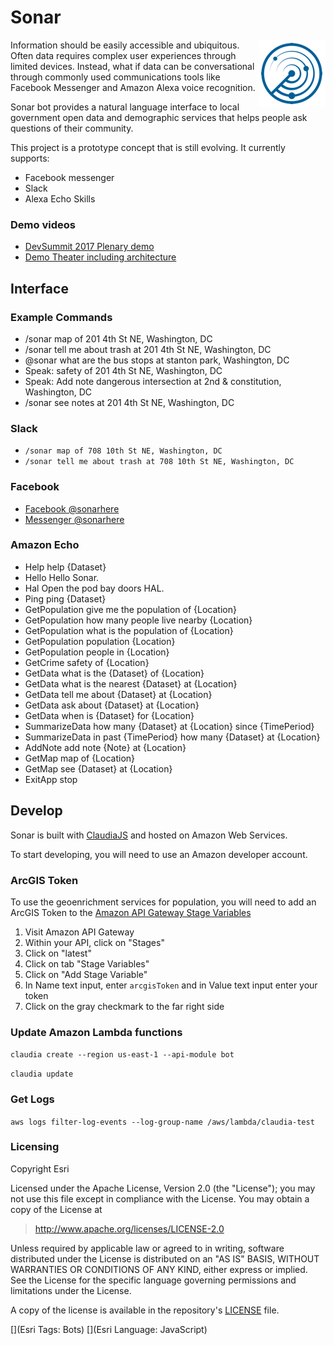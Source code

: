 # Sonar

<img align="right" src="./images/sonar_108.png" alt="sonar logo">Information should be easily accessible and ubiquitous. Often data requires complex user experiences through limited devices. Instead, what if data can be conversational through commonly used communications tools like Facebook Messenger and Amazon Alexa voice recognition.

Sonar bot provides a natural language interface to local government open data and demographic services that helps people ask questions of their community.

This project is a prototype concept that is still evolving. It currently supports:

- Facebook messenger
- Slack
- Alexa Echo Skills

### Demo videos

- [DevSummit 2017 Plenary demo](https://youtu.be/H_cdn2kVB-E?t=4m35s)
- [Demo Theater including architecture](https://youtu.be/1J5y8sJ9aKI)

## Interface

### Example Commands

- /sonar map of 201 4th St NE, Washington, DC
- /sonar tell me about trash at 201 4th St NE, Washington, DC
- @sonar what are the bus stops at stanton park, Washington, DC
- Speak: safety of 201 4th St NE, Washington, DC
- Speak: Add note dangerous intersection at 2nd & constitution, Washington, DC
- /sonar see notes at 201 4th St NE, Washington, DC

### Slack

- `/sonar map of 708 10th St NE, Washington, DC`
- `/sonar tell me about trash at 708 10th St NE, Washington, DC`

### Facebook

- [Facebook @sonarhere](http://fb.me/sonarhere)
- [Messenger @sonarhere](http://m.me/sonarhere)

### Amazon Echo

- Help help {Dataset}
- Hello Hello Sonar.
- Hal Open the pod bay doors HAL.
- Ping ping {Dataset}
- GetPopulation give me the population of {Location}
- GetPopulation how many people live nearby {Location}
- GetPopulation what is the population of {Location}
- GetPopulation population {Location}
- GetPopulation people in {Location}
- GetCrime safety of {Location}
- GetData what is the {Dataset} of {Location}
- GetData what is the nearest {Dataset} at {Location}
- GetData tell me about {Dataset} at {Location}
- GetData ask about {Dataset} at {Location}
- GetData when is {Dataset} for {Location}
- SummarizeData how many {Dataset} at {Location} since {TimePeriod}
- SummarizeData in past {TimePeriod} how many {Dataset} at {Location}
- AddNote add note {Note} at {Location}
- GetMap map of {Location}
- GetMap see {Dataset} at {Location}
- ExitApp stop

## Develop

Sonar is built with [ClaudiaJS](https://claudiajs.com/) and hosted on Amazon Web Services.

To start developing, you will need to use an Amazon developer account.

### ArcGIS Token

To use the geoenrichment services for population, you will need to add an ArcGIS Token to the [Amazon API Gateway Stage Variables](http://docs.aws.amazon.com/apigateway/latest/developerguide/how-to-set-stage-variables-aws-console.html)

1. Visit Amazon API Gateway
1. Within your API, click on "Stages"
1. Click on "latest"
1. Click on tab "Stage Variables"
1. Click on "Add Stage Variable"
1. In Name text input, enter `arcgisToken` and in Value text input enter your token
1. Click on the gray checkmark to the far right side


### Update Amazon Lambda functions

`claudia create --region us-east-1 --api-module bot`

`claudia update`

### Get Logs

`aws logs filter-log-events --log-group-name /aws/lambda/claudia-test`

### Licensing

Copyright Esri

Licensed under the Apache License, Version 2.0 (the "License");
you may not use this file except in compliance with the License.
You may obtain a copy of the License at

> http://www.apache.org/licenses/LICENSE-2.0

Unless required by applicable law or agreed to in writing, software
distributed under the License is distributed on an "AS IS" BASIS,
WITHOUT WARRANTIES OR CONDITIONS OF ANY KIND, either express or implied.
See the License for the specific language governing permissions and
limitations under the License.

A copy of the license is available in the repository's [LICENSE](./LICENSE) file.

[](Esri Tags: Bots)
[](Esri Language: JavaScript)
